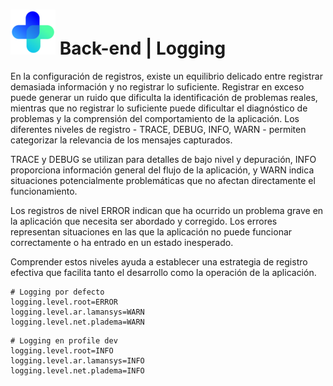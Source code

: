 # ![logo](../../front-end/apps/projects/hospital/src/assets/custom/icons/icon-72x72.png) Back-end | Logging

En la configuración de registros, existe un equilibrio delicado entre registrar demasiada información y no registrar lo suficiente. Registrar en exceso puede generar un ruido que dificulta la identificación de problemas reales, mientras que no registrar lo suficiente puede dificultar el diagnóstico de problemas y la comprensión del comportamiento de la aplicación. Los diferentes niveles de registro - TRACE, DEBUG, INFO, WARN - permiten categorizar la relevancia de los mensajes capturados.

TRACE y DEBUG se utilizan para detalles de bajo nivel y depuración, INFO proporciona información general del flujo de la aplicación, y WARN indica situaciones potencialmente problemáticas que no afectan directamente el funcionamiento. 

Los registros de nivel ERROR indican que ha ocurrido un problema grave en la aplicación que necesita ser abordado y corregido. Los errores representan situaciones en las que la aplicación no puede funcionar correctamente o ha entrado en un estado inesperado.

Comprender estos niveles ayuda a establecer una estrategia de registro efectiva que facilita tanto el desarrollo como la operación de la aplicación.

```properties
# Logging por defecto
logging.level.root=ERROR
logging.level.ar.lamansys=WARN
logging.level.net.pladema=WARN
```

```properties
# Logging en profile dev
logging.level.root=INFO
logging.level.ar.lamansys=INFO
logging.level.net.pladema=INFO
```


